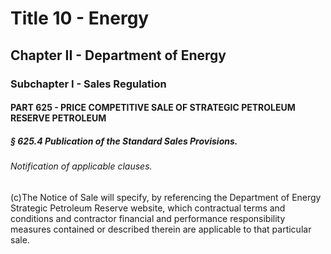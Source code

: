 
# Title 10 - Energy
## Chapter II - Department of Energy
### Subchapter I - Sales Regulation
#### PART 625 - PRICE COMPETITIVE SALE OF STRATEGIC PETROLEUM RESERVE PETROLEUM
##### § 625.4 Publication of the Standard Sales Provisions.
###### Notification of applicable clauses.

(c)The Notice of Sale will specify, by referencing the Department of Energy Strategic Petroleum Reserve website, which contractual terms and conditions and contractor financial and performance responsibility measures contained or described therein are applicable to that particular sale.
